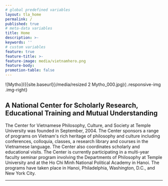 ```yaml
---
# global predefined variables
layout: tla_home
permalink: /
published: true
# meta-data variables
title: Home
description: >-
keywords: ''
# custom variables
feature: true
feature-title: >-
feature-image: media/vietnamhero.png
feature-body:
promotion-table: false
---
```

![Mytho]({{site.baseurl}}/media/resized 2 Mytho_000.jpg){:.responsive-img .img-right}
## A National Center for Scholarly Research, Educational Training and Mutual Understanding
The Center for Vietnamese Philosophy, Culture, and Society at Temple University was founded in September, 2004. The Center sponsors a range of programs on Vietnam's rich heritage of philosophy and culture including conferences, colloquia, classes, a research library and courses in the Vietnamese language. The Center also coordinates scholarly and educational visits. The Center is currently participating in a multi-year faculty seminar program involving the Departments of Philosophy at Temple University and at the Ho Chi Minh National Political Academy in Hanoi. The programs have taken place in Hanoi, Philadelphia, Washington, D.C., and New York City.

___
